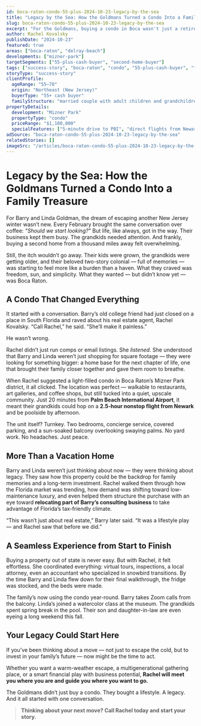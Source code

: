 ```yaml
---
id: boca-raton-condo-55-plus-2024-10-23-legacy-by-the-sea
title: "Legacy by the Sea: How the Goldmans Turned a Condo Into a Family Treasure"
slug: boca-raton-condo-55-plus-2024-10-23-legacy-by-the-sea
excerpt: "For the Goldmans, buying a condo in Boca wasn't just a retirement move — it was a way to create memories, build wealth, and stay connected to their grandkids for years to come."
author: Rachel Kovalsky
publishDate: "2024-10-23"
featured: true
areas: ["boca-raton", "delray-beach"]
developments: ["mizner-park"]
targetSegments: ["55-plus-cash-buyer", "second-home-buyer"]
tags: ["success-story", "boca-raton", "condo", "55-plus-cash-buyer", "family", "investment", "business-relocation", "walkable", "waterfront"]
storyType: "success-story"
clientProfile:
  ageRange: "55–70"
  origin: "Northeast (New Jersey)"
  buyerType: "55+ cash buyer"
  familyStructure: "married couple with adult children and grandchildren"
propertyDetails:
  development: "Mizner Park"
  propertyType: "condo"
  priceRange: "$1,100,000"
  specialFeatures: ["5-minute drive to PBI", "direct flights from Newark", "walkable to shops and dining"]
adSource: "boca-raton-condo-55-plus-2024-10-23-legacy-by-the-sea"
relatedStories: []
imageSrc: "/articles/boca-raton-condo-55-plus-2024-10-23-legacy-by-the-sea.jpg"
---
```


# Legacy by the Sea: How the Goldmans Turned a Condo Into a Family Treasure

For Barry and Linda Goldman, the dream of escaping another New Jersey winter wasn’t new. Every February brought the same conversation over coffee: *“Should we start looking?”* But life, like always, got in the way. Their business kept them busy. The grandkids needed attention. And frankly, buying a second home from a thousand miles away felt overwhelming.

Still, the itch wouldn’t go away. Their kids were grown, the grandkids were getting older, and their beloved two-story colonial — full of memories — was starting to feel more like a burden than a haven. What they craved was freedom, sun, and simplicity. What they wanted — but didn’t know yet — was Boca Raton.

## A Condo That Changed Everything

It started with a conversation. Barry’s old college friend had just closed on a place in South Florida and raved about his real estate agent, Rachel Kovalsky. “Call Rachel,” he said. “She’ll make it painless.”

He wasn’t wrong.

Rachel didn’t just run comps or email listings. She *listened*. She understood that Barry and Linda weren’t just shopping for square footage — they were looking for something bigger: a home base for the next chapter of life, one that brought their family closer together and gave them room to breathe.

When Rachel suggested a light-filled condo in Boca Raton’s Mizner Park district, it all clicked. The location was perfect — walkable to restaurants, art galleries, and coffee shops, but still tucked into a quiet, upscale community. Just 20 minutes from **Palm Beach International Airport**, it meant their grandkids could hop on a **2.5-hour nonstop flight from Newark** and be poolside by afternoon.

The unit itself? Turnkey. Two bedrooms, concierge service, covered parking, and a sun-soaked balcony overlooking swaying palms. No yard work. No headaches. Just peace.

## More Than a Vacation Home

Barry and Linda weren’t just thinking about now — they were thinking about legacy. They saw how this property could be the backdrop for family memories and a long-term investment. Rachel walked them through how the Florida market was trending, how demand was shifting toward low-maintenance luxury, and even helped them structure the purchase with an eye toward **relocating part of Barry’s consulting business** to take advantage of Florida’s tax-friendly climate.

“This wasn’t just about real estate,” Barry later said. “It was a lifestyle play — and Rachel saw that before we did.”

## A Seamless Experience from Start to Finish

Buying a property out of state is never easy. But with Rachel, it felt effortless. She coordinated everything: virtual tours, inspections, a local attorney, even an accountant who specialized in snowbird transitions. By the time Barry and Linda flew down for their final walkthrough, the fridge was stocked, and the beds were made.

The family’s now using the condo year-round. Barry takes Zoom calls from the balcony. Linda’s joined a watercolor class at the museum. The grandkids spent spring break in the pool. Their son and daughter-in-law are even eyeing a long weekend this fall.

## Your Legacy Could Start Here

If you’ve been thinking about a move — not just to escape the cold, but to invest in your family’s future — now might be the time to act.

Whether you want a warm-weather escape, a multigenerational gathering place, or a smart financial play with business potential, **Rachel will meet you where you are and guide you where you want to go.**

The Goldmans didn’t just buy a condo. They bought a lifestyle. A legacy. And it all started with one conversation.

> **Thinking about your next move? Call Rachel today and start your story.** 
